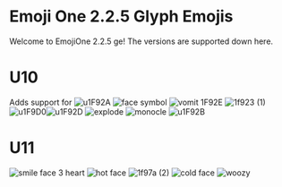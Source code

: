 # Emoji One 2.2.5 Glyph Emojis
Welcome to EmojiOne 2.2.5 ge!
The versions are supported down here.
# U10
Adds support for ![u1F92A](https://github.com/HaNerW10/EmojiOne-New-2.2.5ge/assets/162458040/2d92963e-f803-436d-a515-05cb9ed90252) ![face symbol](https://github.com/HaNerW10/EmojiOne-New-2.2.5ge/assets/162458040/4e7e276e-5e0f-4cd7-8409-bbe5bac5720a) ![vomit 1F92E](https://github.com/HaNerW10/EmojiOne-New-2.2.5ge/assets/162458040/89a461e3-0fff-4688-9990-f68efa89cff7) ![1f923 (1)](https://github.com/HaNerW10/EmojiOne-New-2.2.5ge/assets/162458040/bc8cbae6-f3dc-4cfd-96b7-38fa4a4b0d19) ![u1F9D0](https://github.com/HaNerW10/EmojiOne-New-2.2.5ge/assets/162458040/7990c45b-bf7e-417a-b950-6926f67b1e57)![u1F92D](https://github.com/HaNerW10/EmojiOne-New-2.2.5ge/assets/162458040/417e862f-c478-4f06-a61a-b8bcdda9cf1e) ![explode](https://github.com/HaNerW10/EmojiOne-New-2.2.5ge/assets/162458040/7cc7881e-a7d6-4bb2-a0fb-b8286a2290bb) ![monocle](https://github.com/HaNerW10/EmojiOne-New-2.2.5ge/assets/162458040/e4a9d816-dacb-4963-94f9-fd7592decc55) 
![u1F92B](https://github.com/HaNerW10/EmojiOne-New-2.2.5ge/assets/162458040/d435337c-e5e3-46c4-9fce-fce7d74c5271)
# U11
![smile face 3 heart](https://github.com/HaNerW10/EmojiOne-New-2.2.5ge/assets/162458040/be2b1c95-7027-407b-8d13-42f072bf51fc) ![hot face](https://github.com/HaNerW10/EmojiOne-New-2.2.5ge/assets/162458040/13ac1a5d-5996-4c5e-9a2a-53cdffdee52c) ![1f97a (2)](https://github.com/HaNerW10/EmojiOne-New-2.2.5ge/assets/162458040/24c13207-0de0-49f0-9b4c-273fdda2925f) ![cold face](https://github.com/HaNerW10/EmojiOne-New-2.2.5ge/assets/162458040/4199c097-06d9-4760-854a-534696ef312e) ![woozy](https://github.com/HaNerW10/EmojiOne-New-2.2.5ge/assets/162458040/62b10df8-b551-4a2f-b1c6-9cff933ee3ec)
